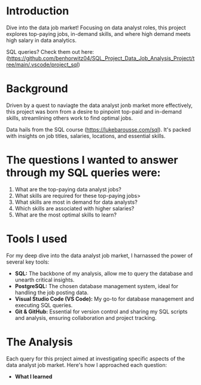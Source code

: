 # Introduction #

Dive into the data job market! Focusing on data analyst roles, this project explores top-paying jobs, in-demand skills, and where high demand meets high salary in data analytics.

SQL queries? Check them out here: (https://github.com/benhorwitz04/SQL_Project_Data_Job_Analysis_Project/tree/main/.vscode/project_sql)

# Background #

Driven by a quest to naviagte the data analyst jonb market more effectively, this project was born from a desire to pinpoint top-paid and in-demand skills, streamlining others work to find optimal jobs.

Data hails from the SQL course (https://lukebarousse.com/sql). It's packed with insights on job titles, salaries, locations, and essential skills.
# The questions I wanted to answer through my SQL queries were: #

1. What are the top-paying data analyst jobs?
2. What skills are required for these top-paying jobs>
3. What skills are most in demand for data analysts?
4. Which skills are associated with higher salaries?
5. What are the most optimal skills to learn?

# Tools I used #

For my deep dive into the data analyst job market, I harnassed the power of several key tools:

- **SQL:** The backbone of my analysis, allow me to query the database and unearth critical insights.
- **PostgreSQL:** The chosen database management system, ideal for handling the job posting data.
- **Visual Studio Code (VS Code):** My go-to for database management and executing SQL queries.
- **Git & GitHub:** Essential for version control and sharing my SQL scripts and analysis, ensuring collaboration and project tracking.

# The Analysis #

Each query for this project aimed at investigating specific aspects of the data analyst job market. Here's how I approached each question:

- **What I learned**
